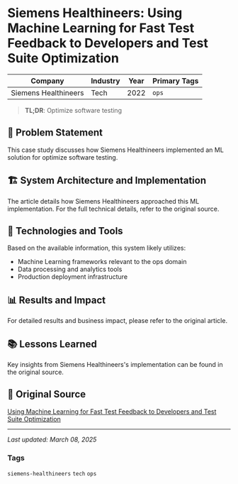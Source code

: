 # Siemens Healthineers: Using Machine Learning for Fast Test Feedback to Developers and Test Suite Optimization

| Company | Industry | Year | Primary Tags | 
|---------|----------|------|--------------|
| Siemens Healthineers | Tech | 2022 | `ops` |

> **TL;DR**: Optimize software testing

## 📝 Problem Statement

This case study discusses how Siemens Healthineers implemented an ML solution for optimize software testing.

## 🏗️ System Architecture and Implementation

The article details how Siemens Healthineers approached this ML implementation. For the full technical details, refer to the original source.

## 🔧 Technologies and Tools

Based on the available information, this system likely utilizes:

- Machine Learning frameworks relevant to the ops domain
- Data processing and analytics tools
- Production deployment infrastructure

## 📊 Results and Impact

For detailed results and business impact, please refer to the original article.

## 📚 Lessons Learned

Key insights from Siemens Healthineers's implementation can be found in the original source.

## 🔗 Original Source

[Using Machine Learning for Fast Test Feedback to Developers and Test Suite Optimization](https://www.infoq.com/articles/machine-learning-test-feedback-optimization/)

---

*Last updated: March 08, 2025*

### Tags

`siemens-healthineers` `tech` `ops`
